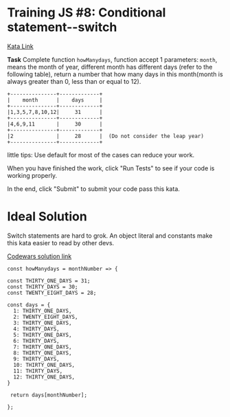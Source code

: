 # Training JS #8: Conditional statement--switch

[Kata Link](https://www.codewars.com/kata/572059afc2f4612825000d8a/train/javascript)

**Task**
Complete function `howManydays`, function accept 1 parameters: `month`, means the month of year, different month has different days (refer to the following table), return a number that how many days in this month(month is always greater than 0, less than or equal to 12).

```
+---------------+-------------+
|    month      |    days     |
+---------------+-------------+
|1,3,5,7,8,10,12|     31      |
+---------------+-------------+
|4,6,9,11       |     30      |
+---------------+-------------+
|2              |     28      |  (Do not consider the leap year)
+---------------+-------------+
```

little tips: Use default for most of the cases can reduce your work.

When you have finished the work, click "Run Tests" to see if your code is working properly.

In the end, click "Submit" to submit your code pass this kata.

# Ideal Solution

Switch statements are hard to grok. An object literal and constants make this kata easier to read by other devs.

[Codewars solution link](https://www.codewars.com)

```
const howManydays = monthNumber => {

const THIRTY_ONE_DAYS = 31;
const THIRTY_DAYS = 30;
const TWENTY_EIGHT_DAYS = 28;

const days = {
  1: THIRTY_ONE_DAYS,
  2: TWENTY_EIGHT_DAYS,
  3: THIRTY_ONE_DAYS,
  4: THIRTY_DAYS,
  5: THIRTY_ONE_DAYS,
  6: THIRTY_DAYS,
  7: THIRTY_ONE_DAYS,
  8: THIRTY_ONE_DAYS,
  9: THIRTY_DAYS,
  10: THIRTY_ONE_DAYS,
  11: THIRTY_DAYS,
  12: THIRTY_ONE_DAYS,
}

 return days[monthNumber];

};
```
